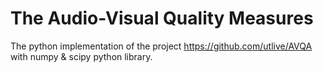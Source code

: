 # The Audio-Visual Quality Measures

The python implementation of the project https://github.com/utlive/AVQA with numpy & scipy python library.